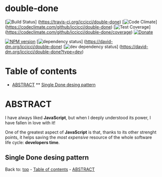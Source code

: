 # double-done

[![Build Status](https://travis-ci.org/iccicci/double-done.png)]
(https://travis-ci.org/iccicci/double-done)
[![Code Climate](https://codeclimate.com/github/iccicci/double-done/badges/gpa.svg)]
(https://codeclimate.com/github/iccicci/double-done)
[![Test Coverage](https://codeclimate.com/github/iccicci/double-done/badges/coverage.svg)]
(https://codeclimate.com/github/iccicci/double-done/coverage)
[![Donate](http://img.shields.io/bitcoin/donate.png?color=blue)](https://www.coinbase.com/cicci)

[![NPM version](https://badge.fury.io/js/double-done.svg)](https://www.npmjs.com/package/double-done)
[![dependency status](https://david-dm.org/iccicci/double-done.svg)]
(https://david-dm.org/iccicci/double-done)
[![dev dependency status](https://david-dm.org/iccicci/double-done/dev-status.svg)]
(https://david-dm.org/iccicci/double-done?type=dev)

# Table of contents

* [ABSTRACT](#abstract)
** [Single Done desing pattern](#single-done-desing-pattern)

# ABSTRACT

I have always liked __JavaScript__, but when I deeply understood its power, I have fallen in love with it!

One of the greatest aspect of __JavaScript__ is that, thanks to its other strenght points, it helps saving the _most
expensive_ resource of the whole software life cycle: __developers time__.

## Single Done desing pattern

Back to: [top](#) - [Table of contents](#table-of-contents) - [ABSTRACT](#abstract)
